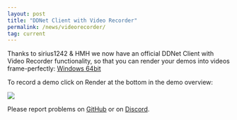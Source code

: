 ```yaml
---
layout: post
title: "DDNet Client with Video Recorder"
permalink: /news/videorecorder/
tag: current
---
```


Thanks to sirius1242 & HMH we now have an official DDNet Client with Video Recorder functionality, so that you can render your demos into videos frame-perfectly: [Windows 64bit](/downloads/DDNet-13.1-videorecorder-win64.zip)

To record a demo click on Render at the bottom in the demo overview:

<img class="demo" src="/videorecorder.png" />

Please report problems on [GitHub](https://github.com/ddnet/ddnet/) or on [Discord](/discord).
